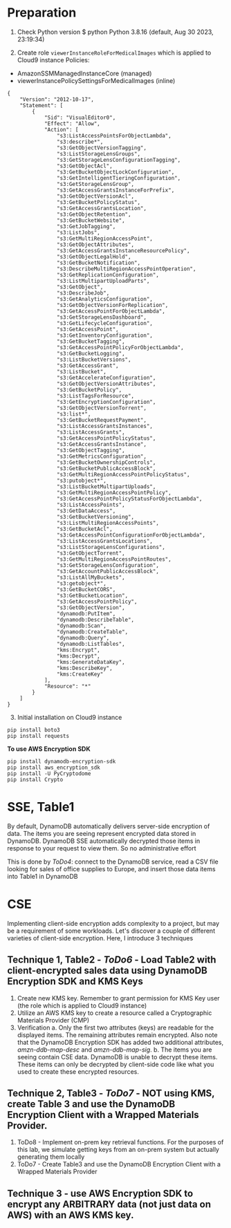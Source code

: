 # Preparation
1. Check Python version
$ python
Python 3.8.16 (default, Aug 30 2023, 23:19:34)

2. Create role `viewerInstanceRoleForMedicalImages` which is applied to Cloud9 instance
Policies:
- AmazonSSMManagedInstanceCore (managed)
- viewerInstancePolicySettingsForMedicalImages (inline)

````
{
    "Version": "2012-10-17",
    "Statement": [
        {
            "Sid": "VisualEditor0",
            "Effect": "Allow",
            "Action": [
                "s3:ListAccessPointsForObjectLambda",
                "s3:describe*",
                "s3:GetObjectVersionTagging",
                "s3:ListStorageLensGroups",
                "s3:GetStorageLensConfigurationTagging",
                "s3:GetObjectAcl",
                "s3:GetBucketObjectLockConfiguration",
                "s3:GetIntelligentTieringConfiguration",
                "s3:GetStorageLensGroup",
                "s3:GetAccessGrantsInstanceForPrefix",
                "s3:GetObjectVersionAcl",
                "s3:GetBucketPolicyStatus",
                "s3:GetAccessGrantsLocation",
                "s3:GetObjectRetention",
                "s3:GetBucketWebsite",
                "s3:GetJobTagging",
                "s3:ListJobs",
                "s3:GetMultiRegionAccessPoint",
                "s3:GetObjectAttributes",
                "s3:GetAccessGrantsInstanceResourcePolicy",     
                "s3:GetObjectLegalHold",
                "s3:GetBucketNotification",
                "s3:DescribeMultiRegionAccessPointOperation",
                "s3:GetReplicationConfiguration",
                "s3:ListMultipartUploadParts",
                "s3:GetObject",
                "s3:DescribeJob",
                "s3:GetAnalyticsConfiguration",
                "s3:GetObjectVersionForReplication",
                "s3:GetAccessPointForObjectLambda",
                "s3:GetStorageLensDashboard",
                "s3:GetLifecycleConfiguration",
                "s3:GetAccessPoint",
                "s3:GetInventoryConfiguration",
                "s3:GetBucketTagging",
                "s3:GetAccessPointPolicyForObjectLambda",
                "s3:GetBucketLogging",
                "s3:ListBucketVersions",
                "s3:GetAccessGrant",
                "s3:ListBucket",
                "s3:GetAccelerateConfiguration",
                "s3:GetObjectVersionAttributes",
                "s3:GetBucketPolicy",
                "s3:ListTagsForResource",
                "s3:GetEncryptionConfiguration",
                "s3:GetObjectVersionTorrent",
                "s3:list*",
                "s3:GetBucketRequestPayment",
                "s3:ListAccessGrantsInstances",
                "s3:ListAccessGrants",
                "s3:GetAccessPointPolicyStatus",
                "s3:GetAccessGrantsInstance",
                "s3:GetObjectTagging",
                "s3:GetMetricsConfiguration",
                "s3:GetBucketOwnershipControls",
                "s3:GetBucketPublicAccessBlock",
                "s3:GetMultiRegionAccessPointPolicyStatus",
                "s3:putobject*",
                "s3:ListBucketMultipartUploads",
                "s3:GetMultiRegionAccessPointPolicy",
                "s3:GetAccessPointPolicyStatusForObjectLambda",
                "s3:ListAccessPoints",
                "s3:GetDataAccess",
                "s3:GetBucketVersioning",
                "s3:ListMultiRegionAccessPoints",
                "s3:GetBucketAcl",
                "s3:GetAccessPointConfigurationForObjectLambda",
                "s3:ListAccessGrantsLocations",
                "s3:ListStorageLensConfigurations",
                "s3:GetObjectTorrent",
                "s3:GetMultiRegionAccessPointRoutes",
                "s3:GetStorageLensConfiguration",
                "s3:GetAccountPublicAccessBlock",
                "s3:ListAllMyBuckets",
                "s3:getobject*",
                "s3:GetBucketCORS",
                "s3:GetBucketLocation",
                "s3:GetAccessPointPolicy",
                "s3:GetObjectVersion",
                "dynamodb:PutItem",
                "dynamodb:DescribeTable",
                "dynamodb:Scan",
                "dynamodb:CreateTable",
                "dynamodb:Query",
                "dynamodb:ListTables",
                "kms:Encrypt",
                "kms:Decrypt",
                "kms:GenerateDataKey",
                "kms:DescribeKey",
                "kms:CreateKey"
            ],
            "Resource": "*"
        }
    ]
}
````

3. Initial installation on Cloud9 instance
````
pip install boto3
pip install requests
````
**To use AWS Encryption SDK**
````
pip install dynamodb-encryption-sdk
pip install aws_encryption_sdk
pip install -U PyCryptodome
pip install Crypto
````
# SSE, Table1
By default, DynamoDB automatically delivers server-side encryption of data. The items you are seeing represent encrypted data stored in DynamoDB. DynamoDB SSE automatically decrypted those items in response to your request to view them. So no administrative effort

This is done by *ToDo4*: connect to the DynamoDB service, read a CSV file looking for sales of office supplies to Europe, and insert those data items into Table1 in DynamoDB

# CSE
Implementing client-side encryption adds complexity to a project, but may be a requirement of some workloads. Let's discover a couple of different varieties of client-side encryption. Here, I introduce 3 techniques

## Technique 1, Table2 - *ToDo6* - Load Table2 with client-encrypted sales data using DynamoDB Encryption SDK and KMS Keys
1. Create new KMS key. Remember to grant permission for KMS Key user (the role which is applied to Cloud9 instance)
2. Utilize an AWS KMS key to create a resource called a Cryptographic Materials Provider (CMP)
3. Verification
    a. Only the first two attributes (keys) are readable for the displayed items. The remaining attributes remain encrypted. Also note that the DynamoDB Encryption SDK has added two additional attributes, *amzn-ddb-map-desc* and *amzn-ddb-map-sig*.
    b. The items you are seeing contain CSE data. DynamoDB is unable to decrypt these items. These items can only be decrypted by client-side code like what you used to create these encrypted resources.


## Technique 2, Table3 - *ToDo7* - NOT using KMS, create Table 3 and use the DynamoDB Encryption Client with a Wrapped Materials Provider.
1. ToDo8 - Implement on-prem key retrieval functions. For the purposes of this lab, we simulate getting keys from an on-prem system but actually generating them locally
2. ToDo7 - Create Table3 and use the DynamoDB Encryption Client with a Wrapped Materials Provider

## Technique 3 - use AWS Encryption SDK to encrypt any ARBITRARY data (not just data on AWS) with an AWS KMS key.
